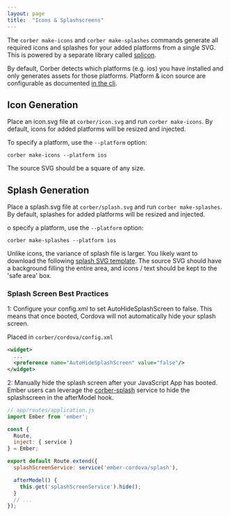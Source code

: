 ```yaml
---
layout: page
title:  "Icons & Splashscreens"
---
```


The `corber make-icons` and `corber make-splashes` commands generate all required icons and splashes for your added platforms from a single SVG. This is powered by a separate library called [splicon](https://github.com/isleofcode/splicon).

By default, Corber detects which platforms (e.g. ios) you have installed and only generates assets for those platforms.
Platform & icon source are configurable as documented [in the cli](/pages/cli).

## Icon Generation

Place an icon.svg file at `corber/icon.svg` and run `corber make-icons`. By default, icons for added platforms will be resized and injected.

To specify a platform, use the `--platform` option:

```
corber make-icons --platform ios
```

The source SVG should be a square of any size.

## Splash Generation

Place a splash.svg file at `corber/splash.svg` and run `corber make-splashes`. By default, splashes for added platforms will be resized and injected.

o specify a platform, use the `--platform` option:

```
corber make-splashes --platform ios
```

Unlike icons, the variance of splash file is larger. You likely want to download the following [splash SVG template](/examples/safe-splash-template.svg). The source SVG should have a background filling the entire area, and icons / text should be kept to the 'safe area' box.

### Splash Screen Best Practices

1: Configure your config.xml to set AutoHideSplashScreen to false.
This means that once booted, Cordova will not automatically hide your splash screen.

Placed in `corber/cordova/config.xml`

```xml
<widget>
  ...
  <preference name="AutoHideSplashScreen" value="false"/>
</widget>
```

2: Manually hide the splash screen after your JavaScript App has booted. Ember users can leverage the [corber-splash](https://github.com/isleofcode/ember-cordova-splash) service to hide the splashscreen in the afterModel hook.

```js
// app/routes/application.js
import Ember from 'ember';

const {
  Route,
  inject: { service }
} = Ember;

export default Route.extend({
  splashScreenService: service('ember-cordova/splash'),

  afterModel() {
    this.get('splashScreenService').hide();
  }
  // ...
});
```
